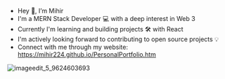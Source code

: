 - Hey 👋, I’m Mihir
- I'm a MERN Stack Developer 💻 with a deep interest in Web 3 
- Currently I'm learning and building projects 🛠 with React 
- I'm actively looking forward to contributing to open source projects 💡
- Connect with me through my website: https://mihir224.github.io/PersonalPortfolio.htm

![imageedit_5_9624603693](https://user-images.githubusercontent.com/77497660/180481389-55a5ecab-3cfa-4f06-bb80-5543f8d8027a.png)

